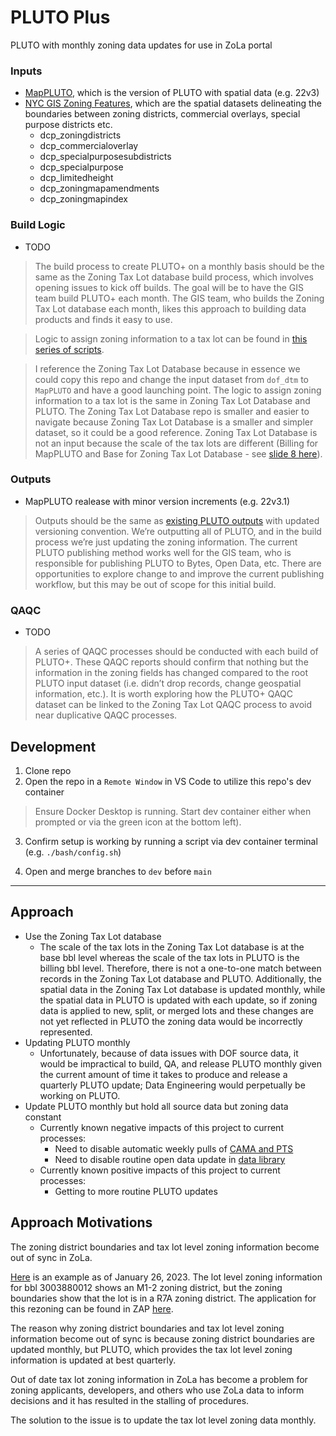 # PLUTO Plus
PLUTO with monthly zoning data updates for use in ZoLa portal

### Inputs
- [MapPLUTO](https://www.nyc.gov/site/planning/data-maps/open-data/dwn-pluto-mappluto.page#mappluto), which is the version of PLUTO with spatial data (e.g. 22v3)
- [NYC GIS Zoning Features](https://www.nyc.gov/site/planning/data-maps/open-data/dwn-gis-zoning.page), which are the spatial datasets delineating the boundaries between zoning districts, commercial overlays, special purpose districts etc.
    - dcp_zoningdistricts
    - dcp_commercialoverlay
    - dcp_specialpurposesubdistricts
    - dcp_specialpurpose
    - dcp_limitedheight
    - dcp_zoningmapamendments
    - dcp_zoningmapindex

### Build Logic
* TODO
> The build process to create PLUTO+ on a monthly basis should be the same as the Zoning Tax Lot database build process, which involves opening issues to kick off builds.  The goal will be to have the GIS team build PLUTO+ each month.  The GIS team, who builds the Zoning Tax Lot database each month, likes this approach to building data products and finds it easy to use.

> Logic to assign zoning information to a tax lot can be found in [this series of scripts](https://github.com/NYCPlanning/db-pluto/blob/main/pluto_build/02_build.sh#L68).

> I reference the Zoning Tax Lot Database because in essence we could copy this repo and change the input dataset from `dof_dtm` to `MapPLUTO` and have a good launching point.  The logic to assign zoning information to a tax lot is the same in Zoning Tax Lot Database and PLUTO.  The Zoning Tax Lot Database repo is smaller and easier to navigate because Zoning Tax Lot Database is a smaller and simpler dataset, so it could be a good reference. Zoning Tax Lot Database is not an input because the scale of the tax lots are different (Billing for MapPLUTO and Base for Zoning Tax Lot Database - see [slide 8 here](https://docs.google.com/presentation/d/1eOW5tkurOQjwS-AiZSfKyfpafOcgZYjWbGmn34-dHIA/edit?usp=sharing)).

### Outputs
- MapPLUTO realease with minor version increments (e.g. 22v3.1)
> Outputs should be the same as [existing PLUTO outputs](https://github.com/NYCPlanning/db-pluto#main-files) with updated versioning convention.  We’re outputting all of PLUTO, and in the build process we’re just updating the zoning information.  The current PLUTO publishing method works well for the GIS team, who is responsible for publishing PLUTO to Bytes, Open Data, etc.  There are opportunities to explore change to and improve the current publishing workflow, but this may be out of scope for this initial build.

### QAQC
* TODO
> A series of QAQC processes should be conducted with each build of PLUTO+.  These QAQC reports should confirm that nothing but the information in the zoning fields has changed compared to the root PLUTO input dataset (i.e. didn’t drop records, change geospatial information, etc.).  It is worth exploring how the PLUTO+ QAQC dataset can be linked to the Zoning Tax Lot QAQC process to avoid near duplicative QAQC processes. 

## Development
1. Clone repo
2. Open the repo in a `Remote Window` in VS Code to utilize this repo's dev container
> Ensure Docker Desktop is running. Start dev container either when prompted or via the green icon at the bottom left).

3. Confirm setup is working by running a script via dev container terminal (e.g. `./bash/config.sh`)

4. Open and merge branches to `dev` before `main`
---
## Approach
- Use the Zoning Tax Lot database
    - The scale of the tax lots in the Zoning Tax Lot database is at the base bbl level whereas the scale of the tax lots in PLUTO is the billing bbl level.  Therefore, there is not a one-to-one match between records in the Zoning Tax Lot database and PLUTO.  Additionally, the spatial data in the Zoning Tax Lot database is updated monthly, while the spatial data in PLUTO is updated with each update, so if zoning data is applied to new, split, or merged lots and these changes are not yet reflected in PLUTO the zoning data would be incorrectly represented.
- Updating PLUTO monthly
    - Unfortunately, because of data issues with DOF source data, it would be impractical to build, QA, and release PLUTO monthly given the current amount of time it takes to produce and release a quarterly PLUTO update; Data Engineering would perpetually be working on PLUTO.
- Update PLUTO monthly but hold all source data but zoning data constant
    - Currently known negative impacts of this project to current processes:
        - Need to disable automatic weekly pulls of [CAMA and PTS](https://github.com/NYCPlanning/db-pluto/actions)
        - Need to disable routine open data update in [data library](https://github.com/NYCPlanning/db-data-library/actions)
    - Currently known positive impacts of this project to current processes:
        - Getting to more routine PLUTO updates

## Approach Motivations
The zoning district boundaries and tax lot level zoning information become out of sync in ZoLa.

[Here](https://zola.planning.nyc.gov/l/lot/3/388/12?aerial-year=aerials-2016&layer-groups=%5B%22building-footprints%22%2C%22commercial-overlays%22%2C%22street-centerlines%22%2C%22subway%22%2C%22tax-lots%22%2C%22zoning-districts%22%5D&print=false&search=false&selectedFirm=%5B%22A%22%2C%22Shaded%20X%22%2C%22V%22%5D&selectedOverlays=%5B%22C1-1%22%2C%22C1-2%22%2C%22C1-3%22%2C%22C1-4%22%2C%22C1-5%22%2C%22C2-1%22%2C%22C2-2%22%2C%22C2-3%22%2C%22C2-4%22%2C%22C2-5%22%5D&selectedPfirm=%5B%22A%22%2C%22Shaded%20X%22%2C%22V%22%5D&selectedZoning=%5B%22BP%22%2C%22C1%22%2C%22C2%22%2C%22C3%22%2C%22C4%22%2C%22C5%22%2C%22C6%22%2C%22C7%22%2C%22C8%22%2C%22M1%22%2C%22M2%22%2C%22M3%22%2C%22PA%22%2C%22R1%22%2C%22R10%22%2C%22R2%22%2C%22R3%22%2C%22R4%22%2C%22R5%22%2C%22R6%22%2C%22R7%22%2C%22R8%22%2C%22R9%22%5D&shouldRefresh=false#18.35/40.683849/-73.982711) is an example as of January 26, 2023.  The lot level zoning information for bbl 3003880012 shows an M1-2 zoning district, but the zoning boundaries show that the lot is in a R7A zoning district.  The application for this rezoning can be found in ZAP [here](https://zap.planning.nyc.gov/projects/2019K0461).

The reason why zoning district boundaries and tax lot level zoning information become out of sync is because zoning district boundaries are updated monthly, but PLUTO, which provides the tax lot level zoning information is updated at best quarterly.

Out of date tax lot zoning information in ZoLa has become a problem for zoning applicants, developers, and others who use ZoLa data to inform decisions and it has resulted in the stalling of procedures.

The solution to the issue is to update the tax lot level zoning data monthly.